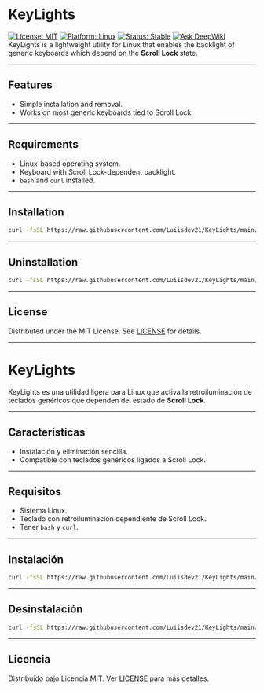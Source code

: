 # KeyLights

[![License: MIT](https://img.shields.io/badge/License-MIT-blue.svg)](LICENSE)
[![Platform: Linux](https://img.shields.io/badge/platform-Linux-green.svg)]()
[![Status: Stable](https://img.shields.io/badge/status-stable-brightgreen.svg)]()
[![Ask DeepWiki](https://deepwiki.com/badge.svg)](https://deepwiki.com/LuiisDev21/KeyLights)
KeyLights is a lightweight utility for Linux that enables the backlight of generic keyboards which depend on the **Scroll Lock** state.

---

## Features
- Simple installation and removal.
- Works on most generic keyboards tied to Scroll Lock.

---

## Requirements
- Linux-based operating system.
- Keyboard with Scroll Lock-dependent backlight.
- `bash` and `curl` installed.

---

## Installation
```bash
curl -fsSL https://raw.githubusercontent.com/Luiisdev21/KeyLights/main/install.sh | bash
````

---

## Uninstallation

```bash
curl -fsSL https://raw.githubusercontent.com/Luiisdev21/KeyLights/main/install.sh | bash -s -- --uninstall
```

---
## License

Distributed under the MIT License. See [LICENSE](LICENSE) for details.

---

# KeyLights

KeyLights es una utilidad ligera para Linux que activa la retroiluminación de teclados genéricos que dependen del estado de **Scroll Lock**.

---

## Características
* Instalación y eliminación sencilla.
* Compatible con teclados genéricos ligados a Scroll Lock.

---

## Requisitos

* Sistema Linux.
* Teclado con retroiluminación dependiente de Scroll Lock.
* Tener `bash` y `curl`.

---

## Instalación

```bash
curl -fsSL https://raw.githubusercontent.com/Luiisdev21/KeyLights/main/install.sh | bash
```

---

## Desinstalación

```bash
curl -fsSL https://raw.githubusercontent.com/Luiisdev21/KeyLights/main/install.sh | bash -s -- --uninstall
```

---
## Licencia

Distribuido bajo Licencia MIT. Ver [LICENSE](LICENSE) para más detalles.

